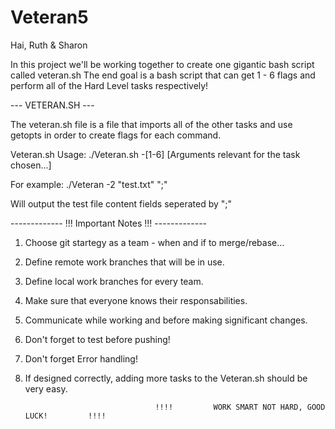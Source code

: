 # Veteran5
Hai, Ruth &amp; Sharon

In this project we'll be working together to create one gigantic bash script called veteran.sh
The end goal is a bash script that can get 1 - 6 flags and perform all of the Hard Level tasks respectively!

--- VETERAN.SH ---

The veteran.sh file is a file that imports all of the other tasks and use getopts in order to create flags for each command.

Veteran.sh Usage:      ./Veteran.sh -[1-6] [Arguments relevant for the task chosen...] 

For example: ./Veteran -2 "test.txt" ";"

Will output the test file content fields seperated by ";"

-------------   !!! Important Notes !!!  -------------

1. Choose git startegy as a team - when and if to merge/rebase... 

2. Define remote work branches that will be in use.

3. Define local work branches for every team.

4. Make sure that everyone knows their responsabilities.

5. Communicate while working and before making significant changes.

6. Don't forget to test before pushing!

7. Don't forget Error handling!

8. If designed correctly, adding more tasks to the Veteran.sh should be very easy.


                                    !!!!         WORK SMART NOT HARD, GOOD LUCK!         !!!! 

